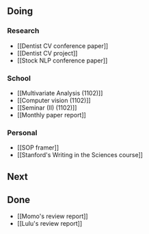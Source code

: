 ## Doing
### Research
- [[Dentist CV conference paper]]
- [[Dentist CV project]]
- [[Stock NLP conference paper]]
### School
- [[Multivariate Analysis (1102)]]
- [[Computer vision (1102)]]
- [[Seminar (II) (1102)]]
- [[Monthly paper report]]
### Personal
- [[SOP framer]]
- [[Stanford's Writing in the Sciences course]]
## Next
## Done
- [[Momo's review report]]
- [[Lulu's review report]]